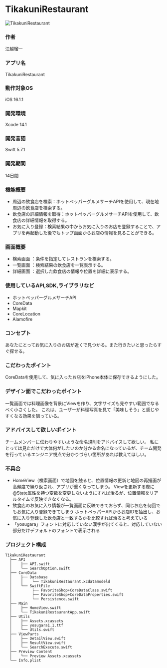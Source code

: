 # TikakuniRestaurant

![TikakuniRestaurant](https://user-images.githubusercontent.com/117096416/202458214-58c383a1-5eac-4dc9-a796-c2d691429104.gif)

### 作者
江越瑠一

### アプリ名
TikakuniRestaurant

### 動作対象OS
iOS 16.1.1

### 開発環境
Xcode 14.1

### 開発言語
Swift 5.7.1

### 開発期間
14日間

### 機能概要
- 周辺の飲食店を検索：ホットペッパーグルメサーチAPIを使用して、現在地周辺の飲食店を検索する。
- 飲食店の詳細情報を取得：ホットペッパーグルメサーチAPIを使用して、飲食店の詳細情報を取得する。
- お気に入り登録：検索結果の中からお気に入りのお店を登録することで、アプリを再起動した後でもトップ画面からお店の情報を見ることができる。

### 画面概要
- 検索画面 ：条件を指定してレストランを検索する。
- 一覧画面 ：検索結果の飲食店を一覧表示する。
- 詳細画面 ：選択した飲食店の情報や位置を詳細に表示する。

### 使用しているAPI,SDK,ライブラリなど
- ホットペッパーグルメサーチAPI
- CoreData
- Mapkit
- CoreLocation
- Alamofire

### コンセプト
あなたにとってお気に入りのお店が近くで見つかる。また行きたいと思ったらすぐ探せる。

### こだわったポイント
CoreDataを使用して、気に入ったお店をiPhone本体に保存できるようにした。

### デザイン面でこだわったポイント
一覧画面では料理画像を背景にViewを作り、文字サイズも見やすい範囲でなるべく小さくした。
これは、ユーザーが料理写真を見て「美味しそう」と感じやすくなる効果を狙っている。

### アドバイスして欲しいポイント
チームメンバーに伝わりやすいような命名規則をアドバイスして欲しい。
私にとっては見ただけで大体何がしたいのか分かる命名になっているが、チーム開発を行っているエンジニア視点で分かりづらい箇所があれば教えてほしい。

### 不具合
- HomeView（検索画面）で地図を触ると、位置情報の更新と地図の再描画が高頻度で繰り返され、アプリが重くなってしまう。
  Viewを更新する際に@State属性を持つ変数を変更しないようにすれば治るが、位置情報をリアルタイムで反映できなくなる。
- 飲食店のお気に入り情報が一覧画面に反映できておらず、同じお店を何回でもお気に入り登録できてしまう
  ホットペッパーAPIからお店IDを抽出し、お気に入り登録した飲食店と一致するかを比較すれば治ると考えている
- 「yosugara」フォントに対応していない漢字が出てくると、対応していない部分だけデフォルトのフォントで表示される

### プロジェクト構成
    TikakuniRestaurant
      ├── API
      │    ├── API.swift
      │    └── SearchOption.swift
      ├── CoreData
      │    ├── Database
      │    │    └── TikakuniRestaurant.xcdatamodeld
      │    └── SwiftFile
      │         ├── FavoriteShop+CoreDataClass.swift
      │         ├── FavoriteShop+CoreDataProperties.swift
      │         └── Persistence.swift
      ├── Main
      │    ├── HomeView.swift
      │    └── TikakuniRestaurantApp.swift
      ├── Utils
      │    ├── Assets.xcassets
      │    ├── yosugara1.1.ttf
      │    └── Utils.swift
      ├── ViewParts
      │    ├── DetailView.swift
      │    ├── ResultView.swift
      │    └── SearchExecute.swift
      ├── Preview Content
      │    └── Preview Assets.xcassets
      └── Info.plist
